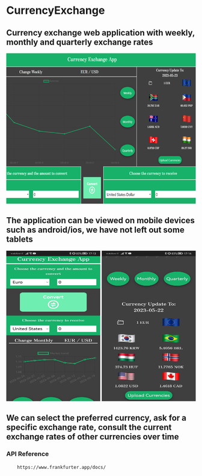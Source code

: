 # CurrencyExchange

## Currency exchange web application with weekly, monthly and quarterly exchange rates


<img src="https://github.com/David92p/CurrencyExchange/blob/main/src/assets/images/desktop.png" width="600" height="400" alt="App Screenshot"/>

## The application can be viewed on mobile devices such as android/ios, we have not left out some tablets

<img src="https://github.com/David92p/CurrencyExchange/blob/main/src/assets/images/mobile-1.jpg" width="250" height="400" alt="App Screenshot"/> <img src="https://github.com/David92p/CurrencyExchange/blob/main/src/assets/images/mobile-2.jpg" width="250" height="400" alt="App Screenshot"/>

## We can select the preferred currency, ask for a specific exchange rate, consult the current exchange rates of other currencies over time

### API Reference 

```http
    https://www.frankfurter.app/docs/
```

